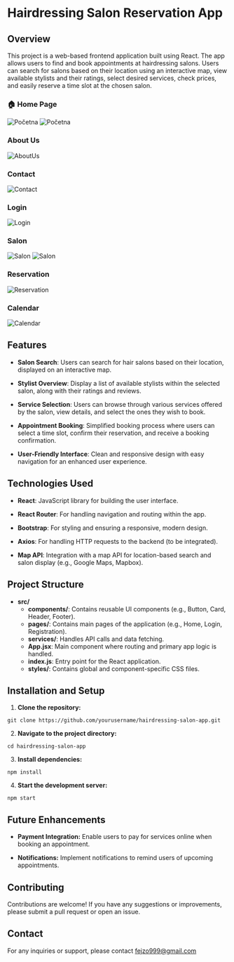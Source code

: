 # Hairdressing Salon Reservation App

## Overview

This project is a web-based frontend application built using React. The app allows users to find and book appointments at hairdressing salons. Users can search for salons based on their location using an interactive map, view available stylists and their ratings, select desired services, check prices, and easily reserve a time slot at the chosen salon.

### 🏠 Home Page
![Početna](public/slike-README/1_pocetna.png)
![Početna](public/slike-README/2_pocetna.png)

### About Us
![AboutUs](public/slike-README/3_oNama.png)

### Contact
![Contact](public/slike-README/4_contact.png)

### Login
![Login](public/slike-README/5_login.png)

### Salon
![Salon](public/slike-README/6_salon.png)
![Salon](public/slike-README/7_salon.png)

### Reservation
![Reservation](public/slike-README/8_rezervacija.png)

### Calendar
![Calendar](public/slike-README/9_calendar.png)

## Features

- **Salon Search**: Users can search for hair salons based on their location, displayed on an interactive map.

- **Stylist Overview**: Display a list of available stylists within the selected salon, along with their ratings and reviews.

- **Service Selection**: Users can browse through various services offered by the salon, view details, and select the ones they wish to book.

- **Appointment Booking**: Simplified booking process where users can select a time slot, confirm their reservation, and receive a booking confirmation.

- **User-Friendly Interface**: Clean and responsive design with easy navigation for an enhanced user experience.

## Technologies Used

- **React**: JavaScript library for building the user interface.

- **React Router**: For handling navigation and routing within the app.

- **Bootstrap**: For styling and ensuring a responsive, modern design.

- **Axios**: For handling HTTP requests to the backend (to be integrated).

- **Map API**: Integration with a map API for location-based search and salon display (e.g., Google Maps, Mapbox).

## Project Structure 
- **src/**
    - **components/**: Contains reusable UI components (e.g., Button, Card, Header, Footer).
    - **pages/**: Contains main pages of the application (e.g., Home, Login, Registration).
    - **services/**: Handles API calls and data fetching.
    - **App.jsx**: Main component where routing and primary app logic is handled.
    - **index.js**: Entry point for the React application.
    - **styles/**: Contains global and component-specific CSS files.

## Installation and Setup

1. **Clone the repository:**
```
git clone https://github.com/yourusername/hairdressing-salon-app.git
```
2. **Navigate to the project directory:**
```
cd hairdressing-salon-app
```
3. **Install dependencies:**
```
npm install
```
4. **Start the development server:**
```
npm start
```

## Future Enhancements

- **Payment Integration:** Enable users to pay for services online when booking an appointment.

- **Notifications:** Implement notifications to remind users of upcoming appointments.

## Contributing
Contributions are welcome! If you have any suggestions or improvements, please submit a pull request or open an issue.

## Contact
For any inquiries or support, please contact fejzo999@gmail.com